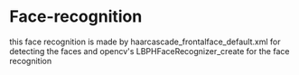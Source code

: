 # Face-recognition
this face recognition is made by haarcascade_frontalface_default.xml for detecting the faces and opencv's LBPHFaceRecognizer_create for the face recognition 
